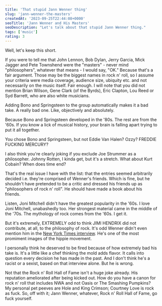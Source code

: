 ```yaml
---
title: 'That stupid Jann Wenner thing'
slug: 'jann-wenner-the-masters'
createdAt: '2023-09-25T22:44:08+0000'
seoTitle: 'Jann Wenner and His Masters'
seoDescription: "Let's talk about that stupid Jann Wenner thing."
tags: ['music']
rating: 3
---
```


Well, let's keep this short.

If you were to tell me that John Lennon, Bob Dylan, Jerry Garcia, Mick Jagger and Pete Townshend were the "masters" - never mind "philosophers", whatever that means - I would say, "OK." Because that's a fair argument. Those may be the biggest names in rock n' roll, so I assume your criteria were media coverage, audience size, ubiquity etc. and not necessarily on the music itself. Fair enough. I will note that you did not mention Brian Wilson, Gene Clark (of the Byrds), Eric Clapton, Lou Reed or Syd Barrett, who are also white musicians.

Adding Bono and Springsteen to the group automatically makes it a bad take. A really bad one. Like, objectively and absolutely.

Because Bono and Springsteen developed in the '80s. The rest are from the '60s. If you know a lick of musical history, your brain is falling apart trying to put it all together.

You chose Bono and Springsteen, but not Eddie Van Halen? Ozzy? FREDDIE FUCKING MERCURY?

I also think you're clearly joking if you exclude Joe Strummer as a philosopher. Johnny Rotten, I kinda get, but it's a stretch. What about Kurt Cobain? When does time end?

That's the real issue I have with the list: that the entries seemed arbitrarily decided i.e. they're comprised of Wenner's friends. Which is fine, but he shouldn't have pretended to be a critic and dressed his friends up as "philosophers of rock n' roll". He should have made a book about his friends.

Listen, Joni Mitchell didn't have the greatest popularity in the '60s. I love Joni Mitchell, unabashedly too. Her strongest material came in the middle of the '70s. The mythology of rock comes from the '60s. I get it.

But it's extremely, EXTREMELY odd to think JIMI HENDRIX did not contribute, at all, to the philosophy of rock. It's odd Wenner didn't even mention him in the [New York Times interview](https://www.nytimes.com/2023/09/15/arts/jann-wenner-the-masters-interview.html). He's one of the most promiment images of the hippie movement.

I personally think he deserved to be fired because of how extremely bad his take is. It's a little like a chef thinking the mold adds flavor. It calls into question every decision he has made in the past. And I don't think he's a racist or a sexist, based on that interview alone. But he is wrong.

Not that the Rock n' Roll Hall of Fame isn't a huge joke already. His reputation ameliorated after being kicked out. How do you have a canon for rock n' roll that includes NWA and not Oasis or The Smashing Pumpkins? My personal pet peeves are Hole and King Crimson; Courtney Love is rock as fuck. So, off with it; Jann Wenner, whatever, Rock n' Roll Hall of Fame, go fuck yourself.
